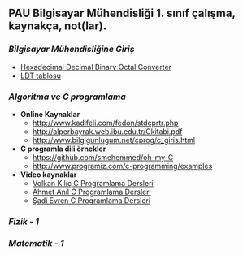 PAU Bilgisayar Mühendisliği 1. sınıf çalışma, kaynakça, not(lar).
-------

### *Bilgisayar Mühendisliğine Giriş*
* [Hexadecimal Decimal Binary Octal Converter](http://calc.50x.eu/)
* [LDT tablosu](https://github.com/PAU-Projects/BMG/blob/master/doc/tr/LDT_tr.md) 

### *Algoritma ve C programlama*
* **Online Kaynaklar**
	* http://www.kadifeli.com/fedon/stdcprtr.php
	* http://alperbayrak.web.ibu.edu.tr/Ckitabi.pdf
	* http://www.bilgigunlugum.net/cprog/c_giris.html
* **C programla dili örnekler**
	* https://github.com/smehemmed/oh-my-C
	* http://www.programiz.com/c-programming/examples
* **Video kaynaklar**
	* [Volkan Kılıç C Programlama Dersleri](https://www.youtube.com/watch?v=FtaKEn2f2qI&list=PLfzhcDNz4tlXOvEE7z_u3gEqFO3nwIZ5i)
	* [Ahmet Anıl   C Programlama Dersleri](https://www.youtube.com/watch?v=yk-veEcY1WI&list=PLIBhH-mHowD83SA8K69Yb40wiOjn7McQK)
	* [Şadi Evren C Programlama Dersleri](https://www.youtube.com/watch?v=8iHifEiMYPs&index=1&list=PLh9ECzBB8tJNzJqD64MAS0SK5IeNCKCzY)

### *Fizik - 1*

### *Matematik - 1*